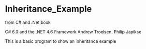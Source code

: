 # Inheritance_Example

from C# and .Net book

C# 6.0 and the .NET 4.6 Framework Andrew Troelsen, Philip Japikse

This is a basic program to show an inheritance example
